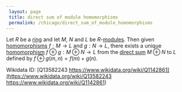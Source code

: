 ```yaml
---
 layout: page
 title: direct sum of module homomorphisms
 permalink: /chicago/direct_sum_of_module_homomorphisms
---
```

Let $R$ be a [ring](https://mathgloss.github.io/MathGloss/ring) and let $M$, $N$ and $L$ be $R$-[modules](https://mathgloss.github.io/MathGloss/module_over_a_ring). Then given [homomorphisms](https://mathgloss.github.io/MathGloss/module_homomorphism) $f:M\to L$ and $g:N\to L$, there exists a unique [homomorphism](https://mathgloss.github.io/MathGloss/####################homomorphism) $f\oplus g:M\oplus N\to L$ from the [direct sum](https://mathgloss.github.io/MathGloss/direct_sum_of_modules) $M\oplus N$ to $L$ defined by $f\oplus g(m,n) = f(m) + g(n)$. 

Wikidata ID: [Q13582243
https://www.wikidata.org/wiki/Q1142861](https://www.wikidata.org/wiki/Q13582243
https://www.wikidata.org/wiki/Q1142861)